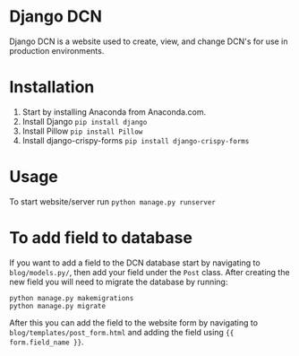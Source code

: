 # Django DCN
Django DCN is a website used to create, view, and change DCN's for use in production environments.

# Installation
1. Start by installing Anaconda from Anaconda.com.
2. Install Django `pip install django`
3. Install Pillow `pip install Pillow`
4. Install django-crispy-forms `pip install django-crispy-forms`

# Usage
To start website/server run `python manage.py runserver`

# To add field to database
If you want to add a field to the DCN database start by navigating to `blog/models.py/`, then add your field under the `Post` class.
After creating the new field you will need to migrate the database by running:
```
python manage.py makemigrations
python manage.py migrate
```
After this you can add the field to the website form by navigating to `blog/templates/post_form.html` and adding the field using `{{ form.field_name }}`.